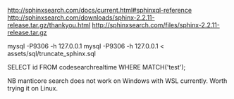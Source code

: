 http://sphinxsearch.com/docs/current.html#sphinxql-reference
http://sphinxsearch.com/downloads/sphinx-2.2.11-release.tar.gz/thankyou.html
http://sphinxsearch.com/files/sphinx-2.2.11-release.tar.gz

mysql -P9306 -h 127.0.0.1
mysql -P9306 -h 127.0.0.1 < assets/sql/truncate_sphinx.sql

SELECT id FROM codesearchrealtime WHERE MATCH('test');

NB manticore search does not work on Windows with WSL currently. Worth trying it on Linux.